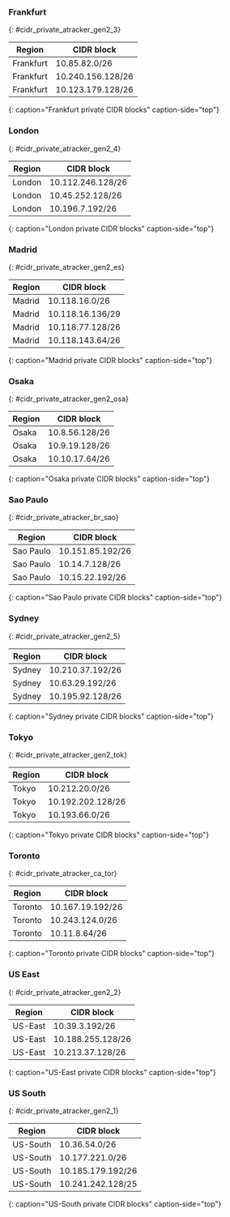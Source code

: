 ### Frankfurt
{: #cidr_private_atracker_gen2_3}

| Region   | CIDR block |
|----------|------------|
| Frankfurt  | 10.85.82.0/26 |
| Frankfurt  | 10.240.156.128/26 |
| Frankfurt  | 10.123.179.128/26 |
{: caption="Frankfurt private CIDR blocks" caption-side="top"}

### London
{: #cidr_private_atracker_gen2_4}

| Region   | CIDR block |
|----------|------------|
| London  | 10.112.246.128/26 |
| London  | 10.45.252.128/26 |
| London  | 10.196.7.192/26 |
{: caption="London private CIDR blocks" caption-side="top"}

### Madrid
{: #cidr_private_atracker_gen2_es}

| Region   | CIDR block |
|----------|------------|
| Madrid  | 10.118.16.0/26 |
| Madrid  | 10.118.16.136/29 |
| Madrid  | 10.118.77.128/26 |
| Madrid  | 10.118.143.64/26 |
{: caption="Madrid private CIDR blocks" caption-side="top"}



### Osaka
{: #cidr_private_atracker_gen2_osa}

| Region   | CIDR block |
|----------|------------|
| Osaka  | 10.8.56.128/26 |
| Osaka  | 10.9.19.128/26 |
| Osaka  | 10.10.17.64/26 |
{: caption="Osaka private CIDR blocks" caption-side="top"}

### Sao Paulo
{: #cidr_private_atracker_br_sao}

| Region   | CIDR block |
|----------|------------|
| Sao Paulo  | 10.151.85.192/26 |
| Sao Paulo  | 10.14.7.128/26 |
| Sao Paulo  | 10.15.22.192/26 |
{: caption="Sao Paulo private CIDR blocks" caption-side="top"}

### Sydney
{: #cidr_private_atracker_gen2_5}

| Region   | CIDR block |
|----------|------------|
| Sydney  | 10.210.37.192/26 |
| Sydney  | 10.63.29.192/26 |
| Sydney  | 10.195.92.128/26 |
{: caption="Sydney private CIDR blocks" caption-side="top"}

### Tokyo
{: #cidr_private_atracker_gen2_tok}

| Region   | CIDR block |
|----------|------------|
| Tokyo  | 10.212.20.0/26  |
| Tokyo  | 10.192.202.128/26 |
| Tokyo  | 10.193.66.0/26 |
{: caption="Tokyo private CIDR blocks" caption-side="top"}

### Toronto
{: #cidr_private_atracker_ca_tor}

| Region   | CIDR block |
|----------|------------|
| Toronto  | 10.167.19.192/26 |
| Toronto  | 10.243.124.0/26 |
| Toronto  | 10.11.8.64/26 |
{: caption="Toronto private CIDR blocks" caption-side="top"}

### US East
{: #cidr_private_atracker_gen2_2}

| Region   | CIDR block |
|----------|------------|
| US-East  | 10.39.3.192/26 |
| US-East  | 10.188.255.128/26 |
| US-East  | 10.213.37.128/26 |
{: caption="US-East private CIDR blocks" caption-side="top"}

### US South
{: #cidr_private_atracker_gen2_1}

| Region | CIDR block |
|--------|------------|
| US-South | 10.36.54.0/26 |
| US-South | 10.177.221.0/26 |
| US-South | 10.185.179.192/26 |
| US-South | 10.241.242.128/25 |
{: caption="US-South private CIDR blocks" caption-side="top"}
